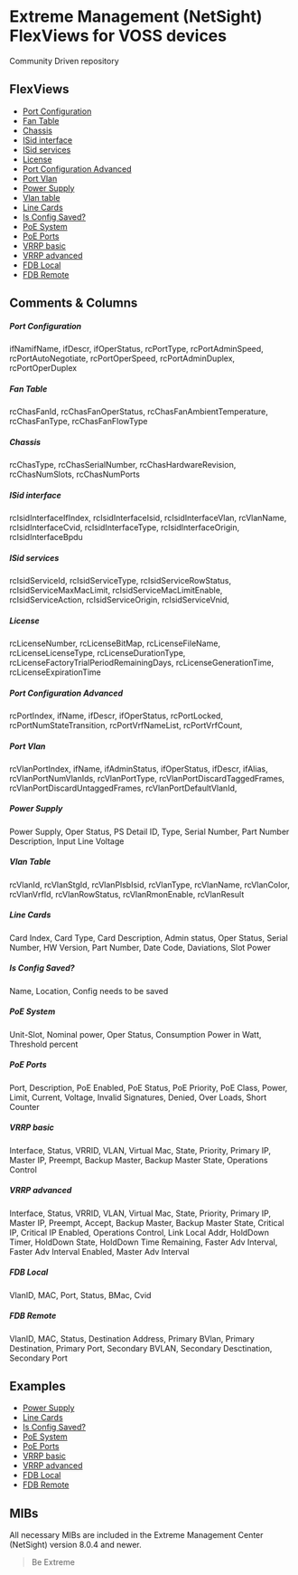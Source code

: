 # Extreme Management (NetSight) FlexViews for VOSS devices

Community Driven repository

## FlexViews
* [Port Configuration](tpl/VOSS_Port_Config.tpl?raw=true)
* [Fan Table](tpl/VOSS_FanTable.tpl?raw=true)
* [Chassis](tpl/VOSS_Chassis.tpl?raw=true)
* [ISid interface](tpl/VOSS_ISid_interface.tpl?raw=true)
* [ISid services](tpl/VOSS_ISid_Services.tpl?raw=true)
* [License](tpl/VOSS_License.tpl?raw=true)
* [Port Configuration Advanced](tpl/VOSS_Port_Advanced_Config.tpl?raw=true)
* [Port Vlan](tpl/VOSS_Port_Vlan_Table.tpl?raw=true)
* [Power Supply](tpl/VOSS_PowerSupply.tpl?raw=true)
* [Vlan table](tpl/VOSS_Vlan_Table.tpl?raw=true)
* [Line Cards](tpl/VOSS_Line_Cards.tpl?raw=true)
* [Is Config Saved?](tpl/VOSS_IsConfigSaved.tpl?raw=true)
* [PoE System](tpl/BOSS_VOSS_PoE_Main.tpl?raw=true)
* [PoE Ports](tpl/VOSS_PoE_Ports.tpl?raw=true)
* [VRRP basic](tpl/VOSS_VRRP_basic.tpl?raw=true)
* [VRRP advanced](tpl/VOSS_VRRP_advanced.tpl?raw=true)
* [FDB Local](tpl/VOSS_FDB.tpl?raw=true)
* [FDB Remote](tpl/VOSS_FDB_Remote.tpl?raw=true)



## Comments & Columns
##### Port Configuration
ifNamifName, ifDescr, ifOperStatus, rcPortType, rcPortAdminSpeed, rcPortAutoNegotiate, rcPortOperSpeed, rcPortAdminDuplex, rcPortOperDuplex

##### Fan Table
rcChasFanId, rcChasFanOperStatus, rcChasFanAmbientTemperature, rcChasFanType, rcChasFanFlowType

##### Chassis
rcChasType, rcChasSerialNumber, rcChasHardwareRevision, rcChasNumSlots, rcChasNumPorts

##### ISid interface
rcIsidInterfaceIfIndex, rcIsidInterfaceIsid, rcIsidInterfaceVlan, rcVlanName, rcIsidInterfaceCvid, rcIsidInterfaceType, rcIsidInterfaceOrigin, rcIsidInterfaceBpdu

##### ISid services
rcIsidServiceId, rcIsidServiceType, rcIsidServiceRowStatus, rcIsidServiceMaxMacLimit, rcIsidServiceMacLimitEnable, rcIsidServiceAction, rcIsidServiceOrigin, rcIsidServiceVnid, 

##### License
rcLicenseNumber, rcLicenseBitMap, rcLicenseFileName, rcLicenseLicenseType, rcLicenseDurationType, rcLicenseFactoryTrialPeriodRemainingDays, rcLicenseGenerationTime, rcLicenseExpirationTime

##### Port Configuration Advanced
rcPortIndex, ifName, ifDescr, ifOperStatus, rcPortLocked, rcPortNumStateTransition, rcPortVrfNameList, rcPortVrfCount, 

##### Port Vlan
rcVlanPortIndex, ifName, ifAdminStatus, ifOperStatus, ifDescr, ifAlias, rcVlanPortNumVlanIds,  rcVlanPortType, rcVlanPortDiscardTaggedFrames, rcVlanPortDiscardUntaggedFrames, rcVlanPortDefaultVlanId, 

##### Power Supply
Power Supply, Oper Status, PS Detail ID, Type, Serial Number, Part Number Description, Input Line Voltage

##### Vlan Table
rcVlanId, rcVlanStgId, rcVlanPlsbIsid, rcVlanType, rcVlanName, rcVlanColor, rcVlanVrfId, rcVlanRowStatus, rcVlanRmonEnable, rcVlanResult

##### Line Cards
Card Index, Card Type, Card Description, Admin status, Oper Status, Serial Number, HW Version, Part Number, Date Code, Daviations, Slot Power

##### Is Config Saved?
Name, Location, Config needs to be saved

##### PoE System
Unit-Slot, Nominal power, Oper Status, Consumption Power in Watt, Threshold percent

##### PoE Ports
Port, Description, PoE Enabled, PoE Status, PoE Priority, PoE Class, Power, Limit, Current, Voltage, Invalid Signatures, Denied, Over Loads, Short Counter

##### VRRP basic
Interface, Status, VRRID, VLAN, Virtual Mac, State, Priority, Primary IP, Master IP, Preempt, Backup Master, Backup Master State, Operations Control

##### VRRP advanced
Interface, Status, VRRID, VLAN, Virtual Mac, State, Priority, Primary IP, Master IP, Preempt, Accept, Backup Master, Backup Master State, Critical IP, Critical IP Enabled, Operations Control, Link Local Addr, HoldDown Timer, HoldDown State, HoldDown Time Remaining, Faster Adv Interval, Faster Adv Interval Enabled, Master Adv Interval

##### FDB Local
VlanID, MAC, Port, Status, BMac, Cvid

##### FDB Remote
VlanID, MAC, Status, Destination Address, Primary BVlan, Primary Destination, Primary Port, Secondary BVLAN, Secondary Desctination, Secondary Port

## Examples
* [Power Supply](sample/VOSS_PowerSupply.png?raw=true)
* [Line Cards](sample/VOSS_Line_Cards.png?raw=true)
* [Is Config Saved?](sample/VOSS_IsConfiSaved.png?raw=true)
* [PoE System](sample/BOSS_VOSS_PoE_Main.png?raw=true)
* [PoE Ports](sample/VOSS_PoE_Ports.png?raw=true)
* [VRRP basic](sample/VOSS_VRRP_basic.png?raw=true)
* [VRRP advanced](sample/VOSS_VRRP_advanced.png?raw=true)
* [FDB Local](sample/VOSS_FDB.png?raw=true)
* [FDB Remote](sample/VOSS_FDB_Remote.png?raw=true)


## MIBs
All necessary MIBs are included in the Extreme Management Center (NetSight) version 8.0.4 and newer.

>Be Extreme